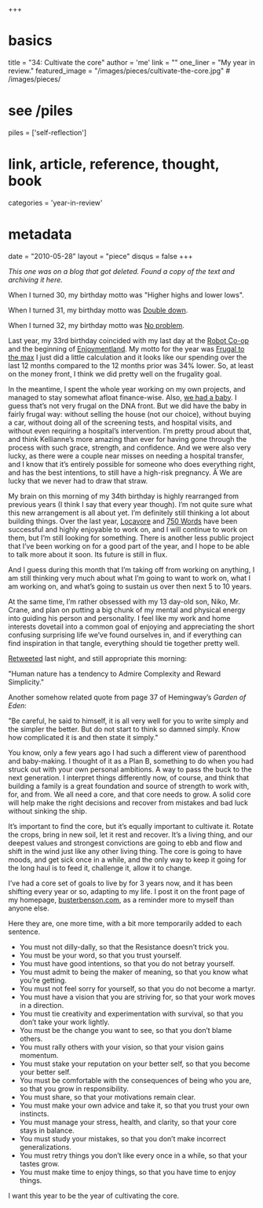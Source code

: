 +++
# basics
title     		 = "34: Cultivate the core"
author    		 = 'me'
link      		 = ""
one_liner 		 = "My year in review."
featured_image = "/images/pieces/cultivate-the-core.jpg" # /images/pieces/

# see /piles
piles     		 = ['self-reflection']

# link, article, reference, thought, book
categories 		 = 'year-in-review' 

# metadata
date      		 = "2010-05-28"
layout    		 = "piece"
disqus    		 = false
+++

*This one was on a blog that got deleted. Found a copy of the text and archiving it here.*

When I turned 30, my birthday motto was "Higher highs and lower lows".

When I turned 31, my birthday motto was [Double down](http://busterbenson.livejournal.com/120184.html).

When I turned 32, my birthday motto was [No problem](http://busterbenson.livejournal.com/204717.html).

Last year, my 33rd birthday coincided with my last day at the [Robot Co-op](http://robotcoop.com/) and the beginning of [Enjoymentland](http://enjoymentland.com/). My motto for the year was [Frugal to the max](https://github.com/busterbenson/public/blob/master/files/yearly-report-33.md) I just did a little calculation and it looks like our spending over the last 12 months compared to the 12 months prior was 34% lower. So, at least on the money front, I think we did pretty well on the frugality goal.

In the meantime, I spent the whole year working on my own projects, and managed to stay somewhat afloat finance-wise. Also, [we had a baby](http://www.flickr.com/photos/erikbenson/collections/72157623971182557/). I guess that’s not very frugal on the DNA front. But we did have the baby in fairly frugal way: without selling the house (not our choice), without buying a car, without doing all of the screening tests, and hospital visits, and without even requiring a hospital’s intervention. I’m pretty proud about that, and think Kellianne’s more amazing than ever for having gone through the process with such grace, strength, and confidence. And we were also very lucky, as there were a couple near misses on needing a hospital transfer, and I know that it’s entirely possible for someone who does everything right, and has the best intentions, to still have a high-risk pregnancy. Â We are lucky that we never had to draw that straw.

My brain on this morning of my 34th birthday is highly rearranged from previous years (I think I say that every year though). I’m not quite sure what this new arrangement is all about yet. I’m definitely still thinking a lot about building things. Over the last year, [Locavore](https://itunes.apple.com/us/app/locavore/id306140158?mt=8) and [750 Words](http://750words.com) have been successful and highly enjoyable to work on, and I will continue to work on them, but I’m still looking for something. There is another less public project that I’ve been working on for a good part of the year, and I hope to be able to talk more about it soon. Its future is still in flux.

And I guess during this month that I’m taking off from working on anything, I am still thinking very much about what I’m going to want to work on, what I am working on, and what’s going to sustain us over then next 5 to 10 years.

At the same time, I’m rather obsessed with my 13 day-old son, Niko, Mr. Crane, and plan on putting a big chunk of my mental and physical energy into guiding his person and personality. I feel like my work and home interests dovetail into a common goal of enjoying and appreciating the short confusing surprising life we’ve found ourselves in, and if everything can find inspiration in that tangle, everything should tie together pretty well.

[Retweeted](http://twitter.com/busterbenson/status/14888451749) last night, and still appropriate this morning:

"Human nature has a tendency to Admire Complexity and Reward Simplicity."

Another somehow related quote from page 37 of Hemingway’s *Garden of Eden*:

"Be careful, he said to himself, it is all very well for you to write simply and the simpler the better. But do not start to think so damned simply. Know how complicated it is and then state it simply."

You know, only a few years ago I had such a different view of parenthood and baby-making. I thought of it as a Plan B, something to do when you had struck out with your own personal ambitions. A way to pass the buck to the next generation. I interpret things differently now, of course, and think that building a family is a great foundation and source of strength to work with, for, and from. We all need a core, and that core needs to grow. A solid core will help make the right decisions and recover from mistakes and bad luck without sinking the ship.

It’s important to find the core, but it’s equally important to cultivate it. Rotate the crops, bring in new soil, let it rest and recover. It’s a living thing, and our deepest values and strongest convictions are going to ebb and flow and shift in the wind just like any other living thing. The core is going to have moods, and get sick once in a while, and the only way to keep it going for the long haul is to feed it, challenge it, allow it to change.

I’ve had a core set of goals to live by for 3 years now, and it has been shifting every year or so, adapting to my life. I post it on the front page of my homepage, [busterbenson.com](http://busterbenson.com/), as a reminder more to myself than anyone else.

Here they are, one more time, with a bit more temporarily added to each sentence.

* You must not dilly-dally, so that the Resistance doesn’t trick you.
* You must be your word, so that you trust yourself.
* You must have good intentions, so that you do not betray yourself.
* You must admit to being the maker of meaning, so that you know what you’re getting.
* You must not feel sorry for yourself, so that you do not become a martyr.
* You must have a vision that you are striving for, so that your work moves in a direction.
* You must tie creativity and experimentation with survival, so that you don’t take your work lightly.
* You must be the change you want to see, so that you don’t blame others.
* You must rally others with your vision, so that your vision gains momentum.
* You must stake your reputation on your better self, so that you become your better self.
* You must be comfortable with the consequences of being who you are, so that you grow in responsibility.
* You must share, so that your motivations remain clear.
* You must make your own advice and take it, so that you trust your own instincts.
* You must manage your stress, health, and clarity, so that your core stays in balance.
* You must study your mistakes, so that you don’t make incorrect generalizations.
* You must retry things you don’t like every once in a while, so that your tastes grow.
* You must make time to enjoy things, so that you have time to enjoy things.

I want this year to be the year of cultivating the core.